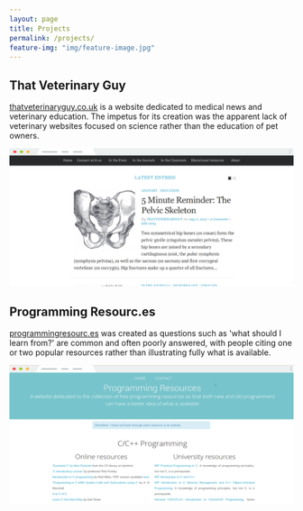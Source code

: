 ```yaml
---
layout: page
title: Projects
permalink: /projects/
feature-img: "img/feature-image.jpg"
---
```


## That Veterinary Guy

[thatveterinaryguy.co.uk](http://thatveterinaryguy.co.uk) is a website dedicated to medical news and veterinary education. 
The impetus for its creation was the apparent lack of veterinary websites focused on 
science rather than the education of pet owners.

![That Veterinary Guy](/img/projects-tvg.png)

## Programming Resourc.es

[programmingresourc.es](http://programmingresourc.es) was created as questions such as 'what should I learn from?' are 
common and often poorly answered, with people citing one or two popular resources rather 
than illustrating fully what is available. 

![Programming Resourc.es](/img/projects-pr.png)
